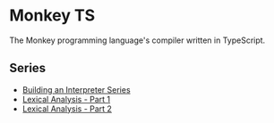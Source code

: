 # Monkey TS

The Monkey programming language's compiler written in TypeScript.

## Series

- [Building an Interpreter Series](https://leandrotk.github.io/series/building-an-interpreter)
- [Lexical Analysis - Part 1](https://leandrotk.github.io/series/building-an-interpreter/building-an-interpreter-lexical-analysis-part-1.html)
- [Lexical Analysis - Part 2](https://leandrotk.github.io/series/building-an-interpreter/building-an-interpreter-lexical-analysis-part-2.html)
